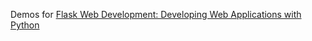Demos for [Flask Web Development: Developing Web Applications with Python](https://book.douban.com/subject/26274202/)